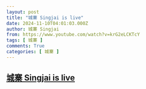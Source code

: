 ```yaml
---
layout: post
title: "城寨 Singjai is live"
date: 2024-11-10T04:01:03.000Z
author: 城寨 Singjai
from: https://www.youtube.com/watch?v=krG2eLCKTcY
tags: [ 城寨 ]
comments: True
categories: [ 城寨 ]
---
```

<!--1731211263000-->
[城寨 Singjai is live](https://www.youtube.com/watch?v=krG2eLCKTcY)
------

<div>

</div>
